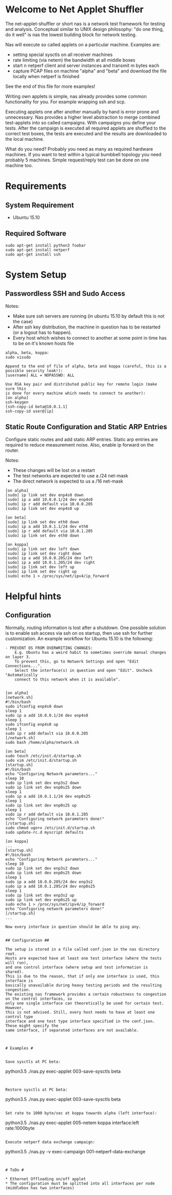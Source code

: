 # Welcome to Net Applet Shuffler #

The net-applet-shuffler or short nas is a network test framework for testing
and analysis. Conceptual similar to UNIX design philosophy: "do one thing, do
it well" is nas the lowest building block for network testing.

Nas will execute so called applets on a particular machine. Examples are:

* setting special sysctls on all receiver machines
* rate limiting (via netem) the bandwidth at all middle boxes
* start n netperf client and server instances and transmit m bytes each
* capture PCAP files on machine "alpha" and "beta" and download the file locally when netperf is finished

See the end of this file for more examples!

Writing own applets is simple, nas already provides some common
functionality for you. For example wrapping ssh and scp.

Executing applets one after another manually by hand is error prone and
unnecessary. Nas provides a higher level abstraction to merge combined
test-applets into so called campaigns. With campaigns you define your tests.
After the campaign is executed all required applets are shuffled to the correct
test boxes, the tests are executed and the results are downloaded to the local
machine.

What do you need? Probably you need as many as required hardware machines. If you
want to test within a typical bumbbell topology you need probably 5 machines.
Simple request/reply test can be done on one machine too.


# Requirements #

## System Requirement ##

* Ubuntu 15.10

## Required Software ##

```
sudo apt-get install python3 foobar
sudo apt-get install netperf
sudo apt-get install ssh
```

# System Setup #

## Passwordless SSH and Sudo Access ##

Notes:
- Make sure ssh servers are running (in ubuntu 15.10 by default this is not the case)
- After ssh key distribution, the machine in question has to be restarted (or
a logout has to happen).
- Every host which wishes to connect to another at some point in time has to be
on it's known hosts file

```
alpha, beta, koppa:
sudo visudo

Append to the end of file of alpha, beta and koppa (careful, this is a
possible security leak!):
[username] ALL = NOPASSWD: ALL

Use RSA key pair and distributed public key for remote login (make sure this
is done for every machine which needs to connect to another):
[on alpha]
ssh-keygen
[ssh-copy-id beta@10.0.1.1]
ssh-copy-id user@[ip]
```


## Static Route Configuration and Static ARP Entries #

Configure static routes and add static ARP entries. Static
arp entries are required to reduce measurement noise. Also, enable ip forward
on the router.

Notes:
- These changes will be lost on a restart
- The test networks are expected to use a /24 net-mask
- The direct network is expected to us a /16 net-mask

```
[on alpha]
[sudo] ip link set dev enp4s0 down
[sudo] ip a add 10.0.0.1/24 dev enp4s0
[sudo] ip r add default via 10.0.0.205
[sudo] ip link set dev enp4s0 up

[on beta]
[sudo] ip link set dev eth0 down
[sudo] ip a add 10.0.1.1/24 dev eth0
[sudo] ip r add default via 10.0.1.205
[sudo] ip link set dev eth0 down

[on koppa]
[sudo] ip link set dev left down
[sudo] ip link set dev right down
[sudo] ip a add 10.0.0.205/24 dev left
[sudo] ip a add 10.0.1.205/24 dev right
[sudo] ip link set dev left up
[sudo] ip link set dev right up
[sudo] echo 1 > /proc/sys/net/ipv4/ip_forward
```


# Helpful hints #

## Configuration ##

Normally, routing information is lost after a shutdown. One possible solution
is to enable ssh access via ssh on os startup, then use ssh for further
customization. An example workflow for Ubuntu 15.10 is the following:

```
- PREVENT OS FROM OVERWRITING CHANGES:
    E.g. Ubuntu has a weird habit to sometimes override manual changes on layer 3.
    To prevent this, go to Network Settings and open "Edit Connections...".
    Select the interface(s) in question and open "Edit". Uncheck "Automatically
    connect to this network when it is available".


[on alpha]
[network.sh]
#!/bin/bash
sudo ifconfig enp4s0 down
sleep 1
sudo ip a add 10.0.0.1/24 dev enp4s0
sleep 1
sudo ifconfig enp4s0 up
sleep 1
sudo ip r add default via 10.0.0.205
[/network.sh]
sudo bash /home/alpha/network.sh

[on beta]
sudo touch /etc/init.d/startup.sh
sudo vim /etc/init.d/startup.sh
[startup.sh]
#!/bin/bash
echo "Configuring Network parameters..."
sleep 10
sudo ip link set dev enp3s2 down
sudo ip link set dev enp0s25 down
sleep 1
sudo ip a add 10.0.1.1/24 dev enp0s25
sleep 1
sudo ip link set dev enp0s25 up
sleep 1
sudo ip r add default via 10.0.1.205
echo "Configuring network parameters done!"
[/startup.sh]
sudo chmod ugo+x /etc/init.d/startup.sh
sudo update-rc.d myscript defaults

[on koppa]
...
[startup.sh]
#!/bin/bash
echo "Configuring Network parameters..."
sleep 10
sudo ip link set dev enp3s2 down
sudo ip link set dev enp0s25 down
sleep 1
sudo ip a add 10.0.0.205/24 dev enp3s2
sudo ip a add 10.0.1.205/24 dev enp0s25
sleep 1
sudo ip link set dev enp3s2 up
sudo ip link set dev enp0s25 up
sudo echo 1 > /proc/sys/net/ipv4/ip_forward
echo "Configuring network parameters done!"
[/startup.sh]
...

Now every interface in question should be able to ping any.


## Configuration ##

The setup is stored in a file called conf.json in the nas directory root.
Hosts are expected have at least one test interface (where the tests will run),
and one control interface (where setup and test information is shared).
This is due to the reason, that if only one interface is used, this interface is
basically unavailable during heavy testing periods and the resulting congestion.
The existing nas framework provides a certain robustness to congestion on the control interfaces, so
only one single interface can theoretically be used for certain test. However,
this is not advised. Still, every host needs to have at least one control type
interface and one test type interface specified in the conf.json. These might specify the
same interface, if separated interfaces are not available.



# Examples #


Save sysctls at PC beta:

```
python3.5 ./nas.py exec-applet 003-save-sysctls beta
```


Restore sysctls at PC beta:

```
python3.5 ./nas.py exec-applet 003-save-sysctls beta
```

Set rate to 1000 byte/sec at koppa towards alpha (left interface):

```
python3.5 ./nas.py exec-applet 005-netem koppa interface:left rate:1000byte
```

Execute netperf data exchange campaign:

```
python3.5 ./nas.py -v exec-campaign 001-netperf-data-exchange
```


# ToDo #

* Ethernet Offloading on/off applet
* The configuration must be splitted into all interfaces per node (middlebox has two interfaces)
